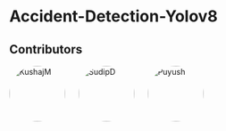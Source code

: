 # Accident-Detection-Yolov8

## Contributors

<div style="display: inline-block; position: relative; margin-right: 20px;">
  <a href="https://github.com/KushajM">
    <img src="https://avatars.githubusercontent.com/u/85050534?v=4" alt="KushajM" style="width: 100px; height: 100px; overflow: hidden; border-radius: 50%;">
  </a>
</div>

<div style="display: inline-block; position: relative; margin-right: 20px;">
  <a href="https://github.com/Github-2lu/">
    <img src="https://avatars.githubusercontent.com/u/34942978?v=4" alt="SudipD" style="width: 100px; height: 100px; overflow: hidden; border-radius: 50%;">
  </a>
</div>

<div style="display: inline-block; position: relative;">
  <a href="https://github.com/Puyush">
    <img src="https://avatars.githubusercontent.com/u/103782822?v=4" alt="Puyush" style="width: 100px; height: 100px; overflow: hidden; border-radius: 50%;">
  </a>
</div>
